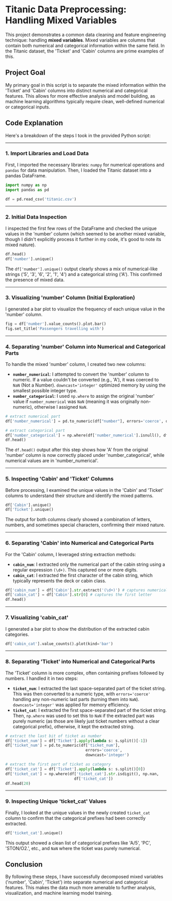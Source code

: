 
# Titanic Data Preprocessing: Handling Mixed Variables

This project demonstrates a common data cleaning and feature engineering technique: handling **mixed variables**. Mixed variables are columns that contain both numerical and categorical information within the same field. In the Titanic dataset, the 'Ticket' and 'Cabin' columns are prime examples of this.

## Project Goal

My primary goal in this script is to separate the mixed information within the 'Ticket' and 'Cabin' columns into distinct numerical and categorical features. This allows for more effective analysis and model building, as machine learning algorithms typically require clean, well-defined numerical or categorical inputs.

## Code Explanation

Here's a breakdown of the steps I took in the provided Python script:

---

### 1. Import Libraries and Load Data

First, I imported the necessary libraries: `numpy` for numerical operations and `pandas` for data manipulation. Then, I loaded the Titanic dataset into a pandas DataFrame.

```python
import numpy as np
import pandas as pd

df = pd.read_csv('titanic.csv')
```

---

### 2. Initial Data Inspection

I inspected the first few rows of the DataFrame and checked the unique values in the 'number' column (which seemed to be another mixed variable, though I didn't explicitly process it further in my code, it's good to note its mixed nature).

```python
df.head()
df['number'].unique()
```

The `df['number'].unique()` output clearly shows a mix of numerical-like strings ('5', '3', '6', '2', '1', '4') and a categorical string ('A'). This confirmed the presence of mixed data.

---

### 3. Visualizing 'number' Column (Initial Exploration)

I generated a bar plot to visualize the frequency of each unique value in the 'number' column.

```python
fig = df['number'].value_counts().plot.bar()
fig.set_title('Passengers travelling with')
```

---

### 4. Separating 'number' Column into Numerical and Categorical Parts

To handle the mixed 'number' column, I created two new columns:
- **`number_numerical`**: I attempted to convert the 'number' column to numeric. If a value couldn't be converted (e.g., 'A'), it was coerced to `NaN` (Not a Number). `downcast='integer'` optimized memory by using the smallest possible integer type.
- **`number_categorical`**: I used `np.where` to assign the original 'number' value if `number_numerical` was `NaN` (meaning it was originally non-numeric), otherwise I assigned `NaN`.

```python
# extract numerical part
df['number_numerical'] = pd.to_numeric(df["number"], errors='coerce', downcast='integer')

# extract categorical part
df['number_categorical'] = np.where(df['number_numerical'].isnull(), df['number'], np.nan)
df.head()
```

The `df.head()` output after this step shows how 'A' from the original 'number' column is now correctly placed under 'number_categorical', while numerical values are in 'number_numerical'.

---

### 5. Inspecting 'Cabin' and 'Ticket' Columns

Before processing, I examined the unique values in the 'Cabin' and 'Ticket' columns to understand their structure and identify the mixed patterns.

```python
df['Cabin'].unique()
df['Ticket'].unique()
```

The output for both columns clearly showed a combination of letters, numbers, and sometimes special characters, confirming their mixed nature.

---

### 6. Separating 'Cabin' into Numerical and Categorical Parts

For the 'Cabin' column, I leveraged string extraction methods:
- **`cabin_num`**: I extracted only the numerical part of the cabin string using a regular expression `(\d+)`. This captured one or more digits.
- **`cabin_cat`**: I extracted the first character of the cabin string, which typically represents the deck or cabin class.

```python
df['cabin_num'] = df['Cabin'].str.extract('(\d+)') # captures numerical part
df['cabin_cat'] = df['Cabin'].str[0] # captures the first letter
df.head()
```

---

### 7. Visualizing 'cabin_cat'

I generated a bar plot to show the distribution of the extracted cabin categories.

```python
df['cabin_cat'].value_counts().plot(kind='bar')
```

---

### 8. Separating 'Ticket' into Numerical and Categorical Parts

The 'Ticket' column is more complex, often containing prefixes followed by numbers. I handled it in two steps:
- **`ticket_num`**: I extracted the last space-separated part of the ticket string. This was then converted to a numeric type, with `errors='coerce'` handling any non-numeric last parts (turning them into `NaN`). `downcast='integer'` was applied for memory efficiency.
- **`ticket_cat`**: I extracted the first space-separated part of the ticket string. Then, `np.where` was used to set this to `NaN` if the extracted part was purely numeric (as those are likely just ticket numbers without a clear categorical prefix), otherwise, it kept the extracted string.

```python
# extract the last bit of ticket as number
df['ticket_num'] = df['Ticket'].apply(lambda s: s.split()[-1])
df['ticket_num'] = pd.to_numeric(df['ticket_num'],
                                   errors='coerce',
                                   downcast='integer')

# extract the first part of ticket as category
df['ticket_cat'] = df['Ticket'].apply(lambda s: s.split()[0])
df['ticket_cat'] = np.where(df['ticket_cat'].str.isdigit(), np.nan,
                              df['ticket_cat'])
df.head(20)
```

---

### 9. Inspecting Unique 'ticket_cat' Values

Finally, I looked at the unique values in the newly created `ticket_cat` column to confirm that the categorical prefixes had been correctly extracted.

```python
df['ticket_cat'].unique()
```

This output showed a clean list of categorical prefixes like 'A/5', 'PC', 'STON/O2.', etc., and `NaN` where the ticket was purely numerical.

## Conclusion

By following these steps, I have successfully decomposed mixed variables ('number', 'Cabin', 'Ticket') into separate numerical and categorical features. This makes the data much more amenable to further analysis, visualization, and machine learning model training.
```
